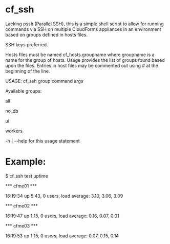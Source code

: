# cf_ssh

Lacking pssh (Parallel SSH), this is a simple shell script to allow for running commands via SSH on multiple CloudForms appliances in an environment based on groups defined in hosts files.

SSH keys preferred.

Hosts files must be named cf_hosts.groupname where groupname is a name for the group of hosts.  Usage provides the list of groups found based upon the files.  Entries in host files may be commented out using # at the beginning of the line.

USAGE: cf_ssh group command args

Available groups:

all

no_db

ui

workers

-h | --help for this usage statement

# Example:

$ cf_ssh test uptime

*** cfme01 ***

 16:19:34 up  5:43,  0 users,  load average: 3.10, 3.06, 3.09

*** cfme02 ***

 16:19:47 up  1:15,  0 users,  load average: 0.16, 0.07, 0.01

*** cfme03 ***

 16:19:53 up  1:15,  0 users,  load average: 0.07, 0.15, 0.14

